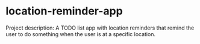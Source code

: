 # location-reminder-app
Project description:
A TODO list app with location reminders that remind the user to do something when the user is at a specific location.

